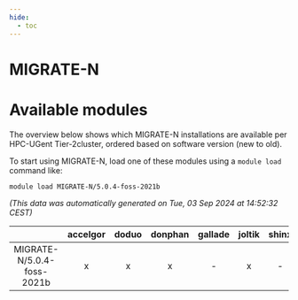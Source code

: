 ```yaml
---
hide:
  - toc
---
```


MIGRATE-N
=========

# Available modules


The overview below shows which MIGRATE-N installations are available per HPC-UGent Tier-2cluster, ordered based on software version (new to old).

To start using MIGRATE-N, load one of these modules using a `module load` command like:

```shell
module load MIGRATE-N/5.0.4-foss-2021b
```

*(This data was automatically generated on Tue, 03 Sep 2024 at 14:52:32 CEST)*  

| |accelgor|doduo|donphan|gallade|joltik|shinx|skitty|
| :---: | :---: | :---: | :---: | :---: | :---: | :---: | :---: |
|MIGRATE-N/5.0.4-foss-2021b|x|x|x|-|x|-|x|
